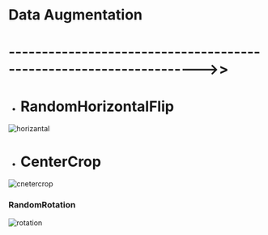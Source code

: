 # Data Augmentation 


# ------------------------------------------------------------------->>

* # RandomHorizontalFlip

![horizantal](https://github.com/Ibrokhim7755/DL_Class_projects/assets/89033710/1e2c8c9b-58b3-4b1e-92a1-8bccedcca6f6)

* # CenterCrop

![cnetercrop](https://github.com/Ibrokhim7755/DL_Class_projects/assets/89033710/65b4c304-8ded-44f0-b486-28a46af1548f)

### RandomRotation

![rotation](https://github.com/Ibrokhim7755/DL_Class_projects/assets/89033710/52e59ce5-fd88-4b89-8ae5-0e9d17809737)
